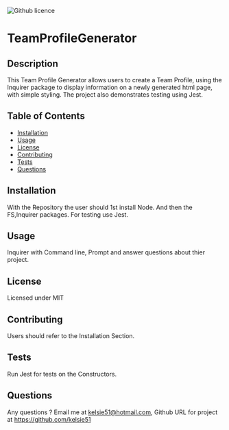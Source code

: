 ![Github licence](http://img.shields.io/badge/license-MIT-blue.svg)
# TeamProfileGenerator

## Description 
This Team Profile Generator allows users to create a Team Profile, using the Inquirer package to display information on a newly generated html page, with simple styling. The project also demonstrates testing using Jest. 
 
## Table of Contents
* [Installation](#installation)
* [Usage](#usage)
* [License](#license)
* [Contributing](#contributing)
* [Tests](#tests)
* [Questions](#questions)

## Installation 
With the Repository the user should 1st install Node. And then the FS,Inquirer packages. For testing use Jest. 

## Usage 
Inquirer with Command line, Prompt and answer questions about thier project.

## License 
Licensed under MIT

## Contributing 
Users should refer to the Installation Section. 

## Tests
 Run Jest for tests on the Constructors. 

## Questions
 Any questions ? Email me at kelsie51@hotmail.com, Github URL for project at https://github.com/kelsie51
